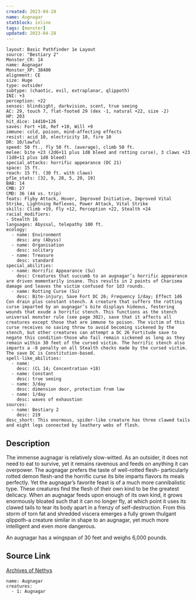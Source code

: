 ```yaml
---
created: 2023-04-28
name: Augnagar
statblock: inline
tags: [monster]
updated: 2023-04-28
---
```

```statblock
layout: Basic Pathfinder 1e Layout
source: "Bestiary 2"
Monster_CR: 14
name: Augnagar
Monster_XP: 38400
alignment: CE
size: Huge
type: outsider
subtype: (chaotic, evil, extraplanar, qlippoth)
INI: +3
perception: +22
senses: blindsight, darkvision, scent, true seeing
AC: 29, touch 7, flat-footed 29 (dex -1, natural +22, size -2)
HP: 203
hit_dice: 14d10+126
saves: Fort +18, Ref +10, Will +9
immune: cold, poison, mind-affecting effects
resist: acid 10, electricity 10, fire 10
DR: 10/lawful
speed: 50 ft., fly 50 ft. (average), climb 50 ft.
melee: bite +23 (2d6+11 plus 1d8 bleed and rotting curse), 3 claws +23 (1d8+11 plus 1d8 bleed)
special_attacks: horrific appearance (DC 21)
space: 15 ft.
reach: 15 ft. (30 ft. with claws)
pf1e_stats: [32, 9, 28, 5, 20, 19]
BAB: 14
CMB: 27
CMD: 36 (44 vs. trip)
feats: Flyby Attack, Hover, Improved Initiative, Improved Vital Strike, Lightning Reflexes, Power Attack, Vital Strike
skills: Climb +19, Fly +12, Perception +22, Stealth +24
racial_modifiers:
- Stealth 16
languages: Abyssal, telepathy 100 ft.
ecology:
  - name: Environment
    desc: any (Abyss)
  - name: Organisation
    desc: solitary
  - name: Treasure
    desc: standard
special_abilities:
  - name: Horrific Appearance (Su)
    desc: Creatures that succumb to an augnagar’s horrific appearance are driven momentarily insane. This results in 2 points of Charisma damage and leaves the victim confused for 1d3 rounds.
  - name: Rotting Curse (Su)
    desc: Bite-injury; Save Fort DC 26; Frequency 1/day; Effect 1d6 Con drain plus constant stench. A creature that suffers the rotting curse imparted by an augnagar’s bite displays hideous, festering wounds that exude a horrific stench. This functions as the stench universal monster rule (see page 302), save that it affects all creatures except those that are immune to poison. The victim of this curse receives no saving throw to avoid becoming sickened by the stench, but other creatures can attempt a DC 26 Fortitude save to negate this condition-those who fail remain sickened as long as they remain within 30 feet of the cursed victim. The horrific stench also imparts a -8 penalty on all Stealth checks made by the cursed victim. The save DC is Constitution-based.
spell-like_abilities:
  - name:
    desc: (CL 14; Concentration +18)
  - name: Constant
    desc: true seeing
  - name: 3/day
    desc: dimension door, protection from law
  - name: 1/day
    desc: waves of exhaustion
sources:
  - name: Bestiary 2
    desc: 219
desc_short: This enormous, spider-like creature has three clawed tails and eight legs connected by leathery webs of flesh.
```
## Description
The immense augnagar is relatively slow-witted. As an outsider, it does not need to eat to survive, yet it remains ravenous and feeds on anything it can overpower. The augnagar prefers the taste of well-rotted flesh- particularly rotted demon flesh-and the horrific curse its bite imparts flavors its meals perfectly. Yet the augnagar’s favorite feast is of a much more cannibalistic type. These creatures find the flesh of their own kind to be the greatest delicacy. When an augnagar feeds upon enough of its own kind, it grows enormously bloated such that it can no longer fly, at which point it uses its clawed tails to tear its body apart in a frenzy of self-destruction. From this storm of torn fat and shredded viscera emerges a fully grown thulgant qlippoth-a creature similar in shape to an augnagar, yet much more intelligent and even more dangerous.

An augnagar has a wingspan of 30 feet and weighs 6,000 pounds.
## Source Link
[Archives of Nethys](https://aonprd.com/MonsterDisplay.aspx?ItemName=Augnagar)
```encounter-table
name: Augnagar
creatures:
  - 1: Augnagar
```
